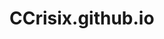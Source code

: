 # CCrisix.github.io
<script type="text/javascript" src="https://form.jotform.com/jsform/230134236217142"></script>
